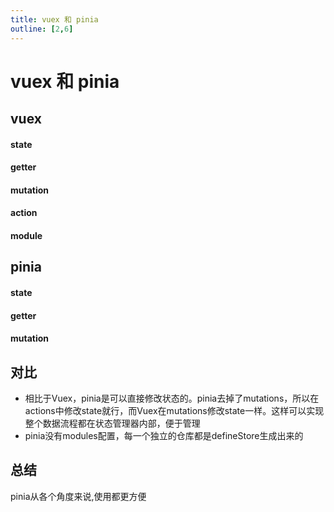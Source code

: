 ```yaml
---
title: vuex 和 pinia
outline: [2,6]
---
```


# vuex 和 pinia

## vuex

#### state

#### getter

#### mutation

#### action

#### module

## pinia

#### state

#### getter

#### mutation

## 对比

- 相比于Vuex，pinia是可以直接修改状态的。pinia去掉了mutations，所以在actions中修改state就行，而Vuex在mutations修改state一样。这样可以实现整个数据流程都在状态管理器内部，便于管理
- pinia没有modules配置，每一个独立的仓库都是defineStore生成出来的

## 总结

pinia从各个角度来说,使用都更方便
